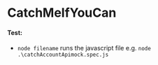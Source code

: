 # CatchMeIfYouCan

#### Test:
- `node filename` runs the javascript file
 e.g. `node .\catchAccountApimock.spec.js` 